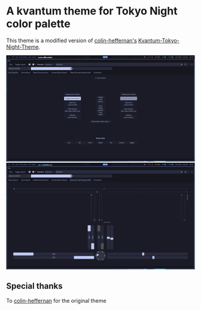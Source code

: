 # A kvantum theme for Tokyo Night color palette
This theme is a modified version of [colin-heffernan's](https://github.com/colin-heffernan) [Kvantum-Tokyo-Night-Theme](https://github.com/colin-heffernan/Kvantum-Tokyo-Night-Theme).

![Screenshot 1](./assets/20240808_15h07m03s_grim.png)
![Screenshot 2](./assets/20240808_15h07m21s_grim.png)

## Special thanks
To [colin-heffernan](https://github.com/colin-heffernan) for the original theme
